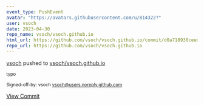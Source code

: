 ```yaml
---
event_type: PushEvent
avatar: "https://avatars.githubusercontent.com/u/814322?"
user: vsoch
date: 2023-04-30
repo_name: vsoch/vsoch.github.io
html_url: https://github.com/vsoch/vsoch.github.io/commit/d0a718930ceedb6a0a4f935c0686003e6065bb66
repo_url: https://github.com/vsoch/vsoch.github.io
---
```


<a href='https://github.com/vsoch' target='_blank'>vsoch</a> pushed to <a href='https://github.com/vsoch/vsoch.github.io' target='_blank'>vsoch/vsoch.github.io</a>

<small>typo

Signed-off-by: vsoch <vsoch@users.noreply.github.com></small>

<a href='https://github.com/vsoch/vsoch.github.io/commit/d0a718930ceedb6a0a4f935c0686003e6065bb66' target='_blank'>View Commit</a>